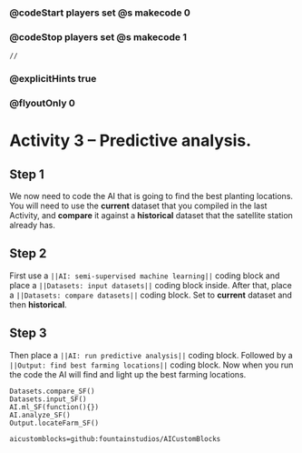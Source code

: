 ### @codeStart players set @s makecode 0
### @codeStop players set @s makecode 1

```template
//
```

### @explicitHints true
### @flyoutOnly 0

# Activity 3 – Predictive analysis.

## Step 1
We now need to code the AI that is going to find the best planting locations. 
You will need to use the **current** dataset that you compiled in the last Activity, 
and **compare** it against a **historical** dataset that the satellite station already has.

## Step 2
First use a `||AI: semi-supervised machine learning||` coding block and place a `||Datasets: input datasets||` coding block inside.
After that, place a `||Datasets: compare datasets||` coding block. Set to **current** dataset and then **historical**.

## Step 3
Then place a `||AI: run predictive analysis||` coding block. Followed by a `||Output: find best farming locations||` coding block. 
Now when you run the code the AI will find and light up the best farming locations.

```ghost
Datasets.compare_SF()
Datasets.input_SF()
AI.ml_SF(function(){})
AI.analyze_SF()
Output.locateFarm_SF()
```

```package
aicustomblocks=github:fountainstudios/AICustomBlocks
```